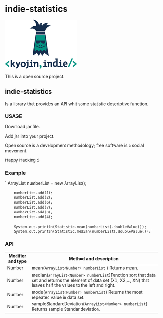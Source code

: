 # indie-statistics
![Image of KyojinIndie](https://github.com/kyojinindie/indie-statistics/blob/master/kyojinIndie.png)


This is a open source project.

## **indie-statistics**

Is a library that provides an API whit some statistic descriptive function.

### **USAGE**

Download jar file.

Add jar into your project.

Open source is a development methodology; free software is a social movement.

Happy Hacking :)

### **Example**
`
ArrayList<Number> numberList = new ArrayList<Number>();
		
		numberList.add(1);
		numberList.add(2);
		numberList.add(6);
		numberList.add(7);
		numberList.add(3);
		numberList.add(4);
		
		System.out.println(Statistic.mean(numberList).doubleValue());
		System.out.println(Statistic.median(numberList).doubleValue());`


### **API**

Modifier and type | Method and description
------------ | -------------
Number | mean(`ArrayList<Number> numberList` ) Returns mean.
Number | median(`ArrayList<Number> numberList`)Function sort that data set and returns the element of data set (X1, X2,…, XN) that leaves half the values to the left and right.
Number | mode(`ArrayList<Number> numberList`) Returns the most repeated value in data set.
Number | sampleStandardDeviation(`ArrayList<Number> numberList`) Returns sample Standar deviation.
